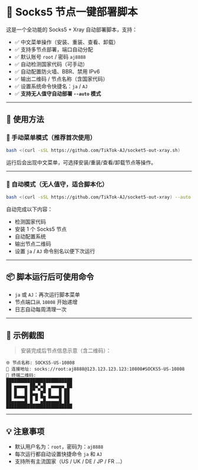 # 🎯 Socks5 节点一键部署脚本

这是一个全功能的 Socks5 + Xray 自动部署脚本，支持：

- ✅ 中文菜单操作（安装、重装、查看、卸载）
- ✅ 支持多节点部署，端口自动分配
- ✅ 默认账号 `root` / 密码 `aj8888`
- ✅ 自动检测国家代码（可手动）
- ✅ 自动配置防火墙、BBR、禁用 IPv6
- ✅ 输出二维码 / 节点名称（含国家代码）
- ✅ 设置系统命令快捷名：`ja` / `AJ`
- ✅ **支持无人值守自动部署 `--auto` 模式**

---

## 🚀 使用方法

### 🔧 手动菜单模式（推荐首次使用）

```bash
bash <(curl -sSL https://github.com/TikTok-AJ/socket5-out-xray.sh)
```

运行后会出现中文菜单，可选择安装/重装/查看/卸载节点等操作。

---

### 🤖 自动模式（无人值守，适合脚本化）

```bash
bash <(curl -sSL https://github.com/TikTok-AJ/socket5-out-xray) --auto
```

自动完成以下内容：

- 检测国家代码
- 安装 1 个 Socks5 节点
- 自动配置系统
- 输出节点二维码
- 设置 `ja` / `AJ` 命令别名以便下次运行

---

## 📦 脚本运行后可使用命令

- `ja` 或 `AJ`：再次运行脚本菜单
- 节点端口从 `10808` 开始递增
- 日志自动每周清理一次

---

## 📄 示例截图

> 安装完成后节点信息示意（含二维码）：

```
🌐 节点名称: SOCKS5-US-10808
🔗 连接地址: socks://root:aj8888@123.123.123.123:10808#SOCKS5-US-10808
📎 终端二维码:
█████████████████████████
██ ▄▄▄▄▄ ██▄▀▄█  ▄▄▄▄▄ ██
██ █   █ █▀ ▀▄█ █   █ ██
██ █▄▄▄█ █▀█ █▄ █▄▄▄█ ██
██▄▄▄▄▄█ █ ▀ ▄█▄▄▄▄▄█ ██
█████████████████████████
```

---

## 💡 注意事项

- 默认用户名为：`root`，密码为：`aj8888`
- 每次运行都自动设置快捷命令 `ja` 和 `AJ`
- 支持所有主流国家（US / UK / DE / JP / FR ...）
